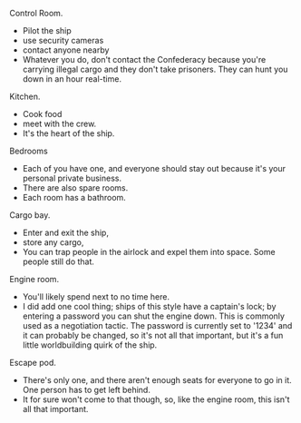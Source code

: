 Control Room.
- Pilot the ship
- use security cameras
- contact anyone nearby
- Whatever you do, don't contact the Confederacy because you're carrying illegal cargo and they don't take prisoners. They can hunt you down in an hour real-time.

Kitchen. 
- Cook food
- meet with the crew. 
- It's the heart of the ship.

Bedrooms
- Each of you have one, and everyone should stay out because it's your personal private business. 
- There are also spare rooms. 
- Each room has a bathroom.

Cargo bay. 
- Enter and exit the ship, 
- store any cargo,
- You can trap people in the airlock and expel them into space. Some people still do that. 

Engine room. 
- You'll likely spend next to no time here. 
- I did add one cool thing; ships of this style have a captain's lock; by entering a password you can shut the engine down. This is commonly used as a negotiation tactic. The password is currently set to '1234' and it can probably be changed, so it's not all that important, but it's a fun little worldbuilding quirk of the ship.

Escape pod. 
- There's only one, and there aren't enough seats for everyone to go in it. One person has to get left behind. 
- It for sure won't come to that though, so, like the engine room, this isn't all that important.